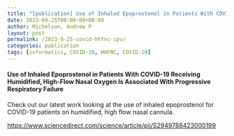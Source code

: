 ```yaml
---
title: "[publication] Use of Inhaled Epoprostenol in Patients With COVID-19 Receiving Humidified, High-Flow Nasal Oxygen Is Associated With Progressive Respiratory Failure"
date: 2023-09-25T00:00:00+00:00
author: Michelson, Andrew P
layout: post
permalink: /2023-9-25-covid-hhfnc-ipv/
categories: publication
tags: [informatics, COVID-19, HHFNC, COVID-19]
---
```


#### Use of Inhaled Epoprostenol in Patients With COVID-19 Receiving Humidified, High-Flow Nasal Oxygen Is Associated With Progressive Respiratory Failure <br>
Check out our latest work looking at the use of inhaled epoprostenol for COVID-19 patients on humidified, high flow nasal cannula. 

[https://www.sciencedirect.com/science/article/pii/S2949788423000199
](https://www.sciencedirect.com/science/article/pii/S2949788423000199
)
